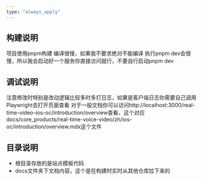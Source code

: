 ```yaml
---
type: "always_apply"
---
```


## 构建说明
项目使用pnpm构建
编译很慢，如果我不要求绝对不能编译
执行pnpm dev会很慢，所以我会启动好一个服务你直接访问就行，不要自行启动pnpm dev

## 调试说明
注意修改时特别是改动逻辑比较多时多打日志，如果是客户端日志你需要自己调用Playwright去打开页面查看
对于一般文档你可以访问http://localhost:3000/real-time-video-ios-oc/introduction/overview查看，这个对应docs/core_products/real-time-voice-video/zh/ios-oc/introduction/overview.mdx这个文件

## 目录说明

- 根目录存放的是站点模板代码
- docs文件夹下文档内容，这个是在构建时实时从其他仓库拉下来的